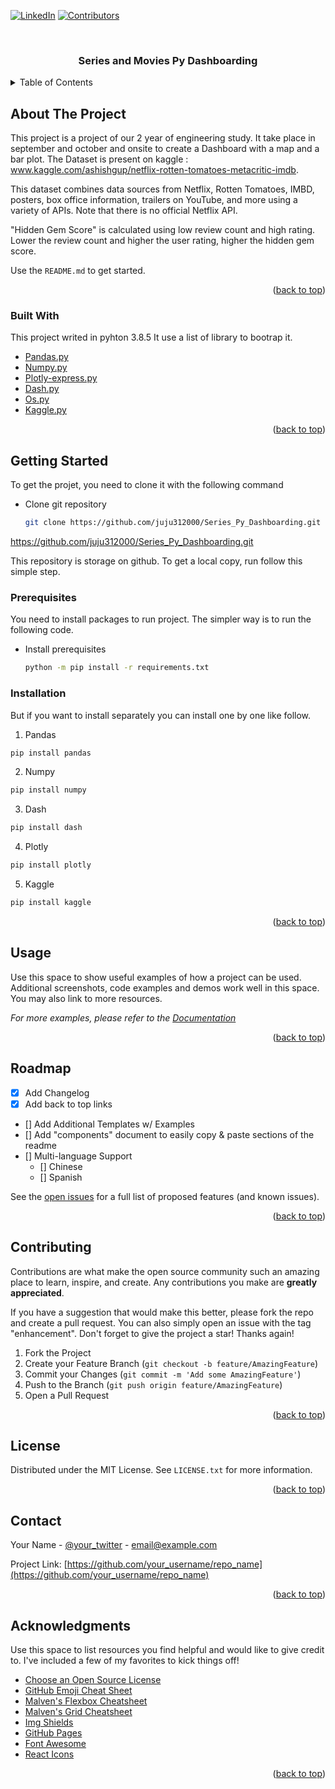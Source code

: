 <div id="top"></div>

[![LinkedIn][linkedin-shield]][linkedin-url]
[![Contributors][contributors-shield]][contributors-url]


<!-- PROJECT LOGO -->
<br />
<div align="center">

  <h3 align="center">Series and Movies Py Dashboarding</h3>


</div>

<!-- TABLE OF CONTENTS -->
<details>
  <summary>Table of Contents</summary>
  <ol>
    <li>
      <a href="#about-the-project">About The Project</a>
      <ul>
        <li><a href="#built-with">Built With</a></li>
      </ul>
    </li>
    <li>
      <a href="#getting-started">Getting Started</a>
      <ul>
        <li><a href="#prerequisites">Prerequisites</a></li>
        <li><a href="#installation">Installation</a></li>
      </ul>
    </li>
    <li><a href="#usage">Usage</a></li>
    <li><a href="#roadmap">Roadmap</a></li>
    <li><a href="#contributing">Contributing</a></li>
    <li><a href="#license">License</a></li>
    <li><a href="#contact">Contact</a></li>
    <li><a href="#acknowledgments">Acknowledgments</a></li>
  </ol>
</details>



<!-- ABOUT THE PROJECT -->
## About The Project

This project is a project of our 2 year of engineering study. It take place in september and october and onsite to create a Dashboard with a map and a bar plot. 
The Dataset is present on kaggle : 
www.kaggle.com/ashishgup/netflix-rotten-tomatoes-metacritic-imdb.

This dataset combines data sources from Netflix, Rotten Tomatoes, IMBD, posters, box office information, 
trailers on YouTube, and more using a variety of APIs. 
Note that there is no official Netflix API.

"Hidden Gem Score" is calculated using low review count and high rating. Lower the review count and higher the user rating, higher the hidden gem score.

Use the `README.md` to get started.

<p align="right">(<a href="#top">back to top</a>)</p>

### Built With

This project writed in pyhton 3.8.5 It use a list of library to bootrap it.

* [Pandas.py](https://pandas.pydata.org)
* [Numpy.py](https://numpy.org)
* [Plotly-express.py](https://plotly.com/python/plotly-express/)
* [Dash.py](https://dash.plotly.com)
* [Os.py](https://docs.python.org/fr/3/library/os.html)
* [Kaggle.py](https://github.com/Kaggle/kaggle-api)

<p align="right">(<a href="#top">back to top</a>)</p>



<!-- GETTING STARTED -->
## Getting Started

To get the projet, you need to clone it with the following command 

* Clone git repository
  ```sh
  git clone https://github.com/juju312000/Series_Py_Dashboarding.git
  ```

https://github.com/juju312000/Series_Py_Dashboarding.git 

This repository is storage on github.
To get a local copy, run follow this simple step.

### Prerequisites

You need to install packages to run project.
The simpler way is to run the following code.

* Install prerequisites
  ```sh
  python -m pip install -r requirements.txt
  ```


### Installation

But if you want to install separately you can install one by one like follow.

1. Pandas
  ```sh
  pip install pandas
  ```
2. Numpy
  ```sh
  pip install numpy
  ```
3. Dash
  ```sh
  pip install dash
  ```
4. Plotly
  ```sh
  pip install plotly
  ```
5. Kaggle
  ```sh
  pip install kaggle
  ```

<p align="right">(<a href="#top">back to top</a>)</p>



<!-- USAGE EXAMPLES -->
## Usage

Use this space to show useful examples of how a project can be used. Additional screenshots, code examples and demos work well in this space. You may also link to more resources.

_For more examples, please refer to the [Documentation](https://example.com)_

<p align="right">(<a href="#top">back to top</a>)</p>



<!-- ROADMAP -->
## Roadmap

- [x] Add Changelog
- [x] Add back to top links
- [] Add Additional Templates w/ Examples
- [] Add "components" document to easily copy & paste sections of the readme
- [] Multi-language Support
    - [] Chinese
    - [] Spanish

See the [open issues](https://github.com/othneildrew/Best-README-Template/issues) for a full list of proposed features (and known issues).

<p align="right">(<a href="#top">back to top</a>)</p>



<!-- CONTRIBUTING -->
## Contributing

Contributions are what make the open source community such an amazing place to learn, inspire, and create. Any contributions you make are **greatly appreciated**.

If you have a suggestion that would make this better, please fork the repo and create a pull request. You can also simply open an issue with the tag "enhancement".
Don't forget to give the project a star! Thanks again!

1. Fork the Project
2. Create your Feature Branch (`git checkout -b feature/AmazingFeature`)
3. Commit your Changes (`git commit -m 'Add some AmazingFeature'`)
4. Push to the Branch (`git push origin feature/AmazingFeature`)
5. Open a Pull Request

<p align="right">(<a href="#top">back to top</a>)</p>



<!-- LICENSE -->
## License

Distributed under the MIT License. See `LICENSE.txt` for more information.

<p align="right">(<a href="#top">back to top</a>)</p>



<!-- CONTACT -->
## Contact

Your Name - [@your_twitter](https://twitter.com/your_username) - email@example.com

Project Link: [https://github.com/your_username/repo_name](https://github.com/your_username/repo_name)

<p align="right">(<a href="#top">back to top</a>)</p>



<!-- ACKNOWLEDGMENTS -->
## Acknowledgments

Use this space to list resources you find helpful and would like to give credit to. I've included a few of my favorites to kick things off!

* [Choose an Open Source License](https://choosealicense.com)
* [GitHub Emoji Cheat Sheet](https://www.webpagefx.com/tools/emoji-cheat-sheet)
* [Malven's Flexbox Cheatsheet](https://flexbox.malven.co/)
* [Malven's Grid Cheatsheet](https://grid.malven.co/)
* [Img Shields](https://shields.io)
* [GitHub Pages](https://pages.github.com)
* [Font Awesome](https://fontawesome.com)
* [React Icons](https://react-icons.github.io/react-icons/search)

<p align="right">(<a href="#top">back to top</a>)</p>

<!-- MARKDOWN LINKS & IMAGES -->
<!-- https://www.markdownguide.org/basic-syntax/#reference-style-links -->
[contributors-shield]: https://img.shields.io/github/contributors/juju312000/Series_Py_Dashboarding.svg?style=for-the-badge
[contributors-url]: https://github.com/juju312000/Series_Py_Dashboarding/graphs/contributors
[forks-shield]: https://img.shields.io/github/forks/othneildrew/Best-README-Template.svg?style=for-the-badge
[forks-url]: https://github.com/othneildrew/Best-README-Template/network/members
[stars-shield]: https://img.shields.io/github/stars/othneildrew/Best-README-Template.svg?style=for-the-badge
[stars-url]: https://github.com/othneildrew/Best-README-Template/stargazers
[issues-shield]: https://img.shields.io/github/issues/othneildrew/Best-README-Template.svg?style=for-the-badge
[issues-url]: https://github.com/othneildrew/Best-README-Template/issues
[license-shield]: https://img.shields.io/github/license/othneildrew/Best-README-Template.svg?style=for-the-badge
[license-url]: https://github.com/othneildrew/Best-README-Template/blob/master/LICENSE.txt
[linkedin-shield]: https://img.shields.io/badge/-LinkedIn-black.svg?style=for-the-badge&logo=linkedin&colorB=555
[linkedin-url]: https://linkedin.com/in/jmarchadier
[product-screenshot]: images/screenshot.png
